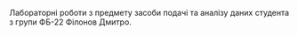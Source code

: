 Лабораторні роботи з предмету засоби подачі та аналізу даних
студента з групи ФБ-22 Філонов Дмитро.

